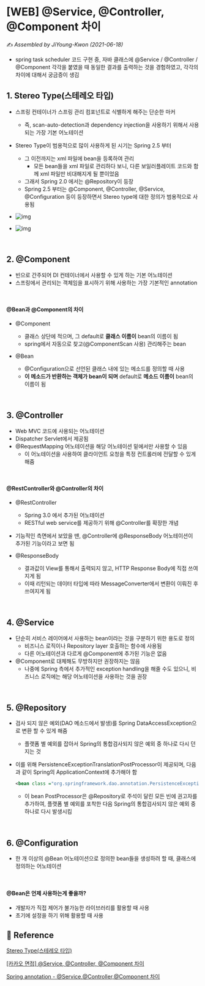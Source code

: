# [WEB] @Service, @Controller, @Component 차이

✍️ *Assembled by JiYoung-Kwon (2021-06-18)*

* spring task scheduler 코드 구현 중, 자바 클래스에 @Service / @Controller / @Component 각각을 붙였을 때 동일한 결과를 출력하는 것을 경험하였고, 각각의 차이에 대해서 궁금증이 생김



## 1. Stereo Type(스테레오 타입)

* 스프링 컨테이너가 스프링 관리 컴포넌트로 식별하게 해주는 단순한 마커

  * 즉, scan-auto-detection과 dependency injection을 사용하기 위해서 사용되는 가장 기본 어노테이션

* Stereo Type이 범용적으로 많이 사용하게 된 시기는 Spring 2.5 부터
  * 그 이전까지는 xml 파일에 bean을 등록하여 관리 
    * 모든 bean들을 xml 파일로 관리하다 보니, 다른 보일러플레이트 코드와 함께 xml 파일만 비대해지게 될 뿐이었음
  * 그래서 Spring 2.0 에서는 @Repository이 등장
  *  Spring 2.5 부터는 @Component, @Controller, @Service, @Configuration 등이 등장하면서 Stereo type에 대한 정의가 범용적으로 사용됨


* ![img](https://blog.kakaocdn.net/dn/bpiV1F/btquzHydBKR/yb6QJY3SCFKsVhFveEJlRk/img.png)
* ![img](https://gblobscdn.gitbook.com/assets%2F-M5HOStxvx-Jr0fqZhyW%2F-MGRXqsY8lYe9idKp2rD%2F-MGRcDp1KGXVW9BE_0n7%2F%E1%84%80%E1%85%B3%E1%84%85%E1%85%B5%E1%86%B71.png?alt=media&token=9837df71-c882-4639-979f-774dd90f8c61)

<br/>

## 2. @Component

* 빈으로 간주되어 DI 컨테이너에서 사용할 수 있게 하는 기본 어노테이션
* 스프링에서 관리되는 객체임을 표시하기 위해 사용하는 가장 기본적인 annotation

<br/>

#### @Bean과 @Component의 차이

* @Component

  * 클래스 상단에 적으며, 그 default로 **클래스 이름이** bean의 이름이 됨
  * spring에서 자동으로 찾고(@ComponentScan 사용) 관리해주는 bean

* @Bean
  * @Configuration으로 선언된 클래스 내에 있는 메소드를 정의할 때 사용
  * **이 메소드가 반환하는 객체가 bean이 되며** default로 **메소드 이름이** bean의 이름이 됨

<br/>

## 3. @Controller

* Web MVC 코드에 사용되는 어노테이션
* Dispatcher Servlet에서 제공됨
* @RequestMapping 어노테이션을 해당 어노테이션 밑에서만 사용할 수 있음
  * 이 어노테이션을 사용하여 클라이언트 요청을 특정 컨트롤러에 전달할 수 있게 해줌

<br/>

#### @RestController와 @Controller의 차이

* @RestController
  * Spring 3.0 에서 추가된 어노테이션
  * RESTful web service를 제공하기 위해 @Controller를 확장한 개념
* 기능적인 측면에서 보았을 땐, @Controller에 @ResponseBody 어노테이션이 추가된 기능이라고 보면 됨

* @ResponseBody 
  * 결과값이 View를 통해서 출력되지 않고, HTTP Response Body에 직접 쓰여지게 됨
  * 이때 리턴되는 데이터 타입에 따라 MessageConverter에서 변환이 이뤄진 후 쓰여지게 됨

<br/>

## 4. @Service

* 단순히 서비스 레이어에서 사용하는 bean이라는 것을 구분하기 위한 용도로 정의
  * 비즈니스 로직이나 Repository layer 호출하는 함수에 사용됨
  * 다른 어노테이션과 다르게 @Component에 추가된 기능은 없음
* @Component로 대체해도 무방하지만 권장하지는 않음
  * 나중에 Spring 측에서 추가적인 exception handling을 해줄 수도 있으니, 비즈니스 로직에는 해당 어노테이션을 사용하는 것을 권장

<br/>

## 5. @Repository

* 검사 되지 않은 예외(DAO 메소드에서 발생)를 Spring DataAccessException으로 변환 할 수 있게 해줌

  * 플랫폼 별 예외를 잡아서 Spring의 통합검사되지 않은 예외 중 하나로 다시 던지는 것

* 이를 위해 PersistenceExceptionTranslationPostProcessor이 제공되며, 다음과 같이 Spring의 ApplicationContext에 추가해야 함

  ```xml
  <bean class ="org.springframework.dao.annotation.PersistenceExceptionTranslationPostProcessor"/>
  ```

  * 이 bean PostProcessor은 @Repository로 주석이 달린 모든 빈에 권고자를 추가하여, 플랫폼 별 예외를 포착한 다음 Spring의 통합검사되지 않은 예외 중 하나로 다시 발생시킴

<br/>

## 6. @Configuration

* 한 개 이상의 @Bean 어노테이션으로 정의한 bean들을 생성하려 할 때, 클래스에 정의하는 어노테이션

<br/>

#### @Bean은 언제 사용하는게 좋을까?

- 개발자가 직접 제어가 불가능한 라이브러리를 활용할 때 사용
- 초기에 설정을 하기 위해 활용할 때 사용



## :page_with_curl: Reference

[Stereo Type(스테레오 타입)](https://incheol-jung.gitbook.io/docs/q-and-a/spring/stereo-type)

[[카카오 면접] @Service, @Controller, @Component 차이](https://bk-investing.tistory.com/64)

[Spring annotation - @Service,@Controller,@Component 차이](https://happyer16.tistory.com/entry/Spring-annotation-ServiceControllerComponent-%EC%B0%A8%EC%9D%B4)